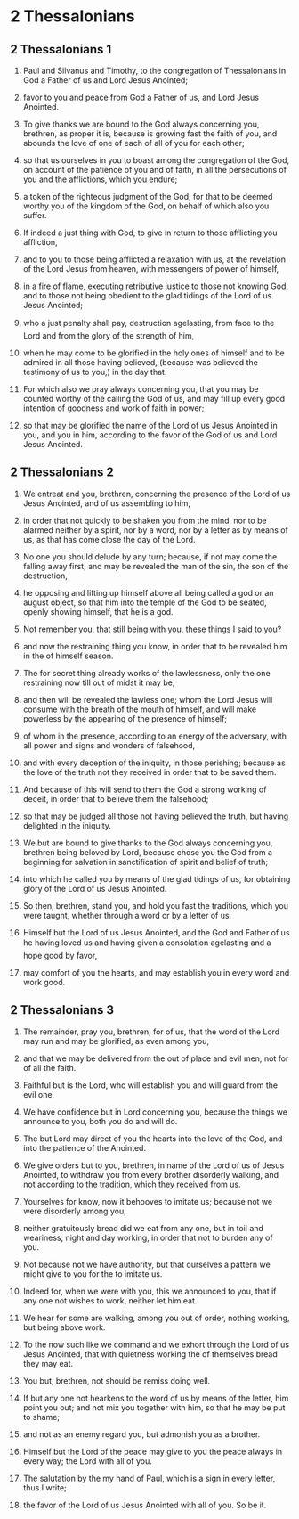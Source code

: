 # 2 Thessalonians

## 2 Thessalonians 1

1. Paul and Silvanus and Timothy, to the congregation of Thessalonians in God a Father of us and Lord Jesus Anointed;

2. favor to you and peace from God a Father of us, and Lord Jesus Anointed.

3. To give thanks we are bound to the God always concerning you, brethren, as proper it is, because is growing fast the faith of you, and abounds the love of one of each of all of you for each other;

4. so that us ourselves in you to boast among the congregation of the God, on account of the patience of you and of faith, in all the persecutions of you and the afflictions, which you endure;

5. a token of the righteous judgment of the God, for that to be deemed worthy you of the kingdom of the God, on behalf of which also you suffer.

6. If indeed a just thing with God, to give in return to those afflicting you affliction,

7. and to you to those being afflicted a relaxation with us, at the revelation of the Lord Jesus from heaven, with messengers of power of himself,

8. in a fire of flame, executing retributive justice to those not knowing God, and to those not being obedient to the glad tidings of the Lord of us Jesus Anointed;

9. who a just penalty shall pay, destruction agelasting, from face to the Lord and from the glory of the strength of him,

10. when he may come to be glorified in the holy ones of himself and to be admired in all those having believed, (because was believed the testimony of us to you,) in the day that.

11. For which also we pray always concerning you, that you may be counted worthy of the calling the God of us, and may fill up every good intention of goodness and work of faith in power;

12. so that may be glorified the name of the Lord of us Jesus Anointed in you, and you in him, according to the favor of the God of us and Lord Jesus Anointed.

## 2 Thessalonians 2

1. We entreat and you, brethren, concerning the presence of the Lord of us Jesus Anointed, and of us assembling to him,

2. in order that not quickly to be shaken you from the mind, nor to be alarmed neither by a spirit, nor by a word, nor by a letter as by means of us, as that has come close the day of the Lord.

3. No one you should delude by any turn; because, if not may come the falling away first, and may be revealed the man of the sin, the son of the destruction,

4. he opposing and lifting up himself above all being called a god or an august object, so that him into the temple of the God to be seated, openly showing himself, that he is a god.

5. Not remember you, that still being with you, these things I said to you?

6. and now the restraining thing you know, in order that to be revealed him in the of himself season.

7. The for secret thing already works of the lawlessness, only the one restraining now till out of midst it may be;

8. and then will be revealed the lawless one; whom the Lord Jesus will consume with the breath of the mouth of himself, and will make powerless by the appearing of the presence of himself;

9. of whom in the presence, according to an energy of the adversary, with all power and signs and wonders of falsehood,

10. and with every deception of the iniquity, in those perishing; because as the love of the truth not they received in order that to be saved them.

11. And because of this will send to them the God a strong working of deceit, in order that to believe them the falsehood;

12. so that may be judged all those not having believed the truth, but having delighted in the iniquity.

13. We but are bound to give thanks to the God always concerning you, brethren being beloved by Lord, because chose you the God from a beginning for salvation in sanctification of spirit and belief of truth;

14. into which he called you by means of the glad tidings of us, for obtaining glory of the Lord of us Jesus Anointed.

15. So then, brethren, stand you, and hold you fast the traditions, which you were taught, whether through a word or by a letter of us.

16. Himself but the Lord of us Jesus Anointed, and the God and Father of us he having loved us and having given a consolation agelasting and a hope good by favor,

17. may comfort of you the hearts, and may establish you in every word and work good.

## 2 Thessalonians 3

1. The remainder, pray you, brethren, for of us, that the word of the Lord may run and may be glorified, as even among you,

2. and that we may be delivered from the out of place and evil men; not for of all the faith.

3. Faithful but is the Lord, who will establish you and will guard from the evil one.

4. We have confidence but in Lord concerning you, because the things we announce to you, both you do and will do.

5. The but Lord may direct of you the hearts into the love of the God, and into the patience of the Anointed.

6. We give orders but to you, brethren, in name of the Lord of us of Jesus Anointed, to withdraw you from every brother disorderly walking, and not according to the tradition, which they received from us.

7. Yourselves for know, now it behooves to imitate us; because not we were disorderly among you,

8. neither gratuitously bread did we eat from any one, but in toil and weariness, night and day working, in order that not to burden any of you.

9. Not because not we have authority, but that ourselves a pattern we might give to you for the to imitate us.

10. Indeed for, when we were with you, this we announced to you, that if any one not wishes to work, neither let him eat.

11. We hear for some are walking, among you out of order, nothing working, but being above work.

12. To the now such like we command and we exhort through the Lord of us Jesus Anointed, that with quietness working the of themselves bread they may eat.

13. You but, brethren, not should be remiss doing well.

14. If but any one not hearkens to the word of us by means of the letter, him point you out; and not mix you together with him, so that he may be put to shame;

15. and not as an enemy regard you, but admonish you as a brother.

16. Himself but the Lord of the peace may give to you the peace always in every way; the Lord with all of you.

17. The salutation by the my hand of Paul, which is a sign in every letter, thus I write;

18. the favor of the Lord of us Jesus Anointed with all of you. So be it.

